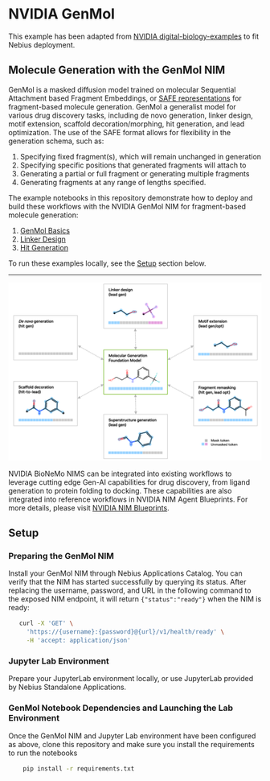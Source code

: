 # NVIDIA GenMol

This example has been adapted from [NVIDIA digital-biology-examples](https://github.com/NVIDIA/digital-biology-examples/tree/main/examples/nims/genmol) to fit Nebius deployment. 

## Molecule Generation with the GenMol NIM
GenMol is a masked diffusion model trained on molecular Sequential Attachment based Fragment Embeddings, or [SAFE representations](https://arxiv.org/abs/2310.10773) for fragment-based molecule generation.  GenMol a generalist model for various drug discovery tasks, including de novo generation, linker design, motif extension, scaffold decoration/morphing, hit generation, and lead optimization.  The use of the SAFE format allows for flexibility in the generation schema, such as:

 1. Specifying fixed fragment(s), which will remain unchanged in generation
 2. Specifying specific positions that generated fragments will attach to
 3. Generating a partial or full fragment or generating multiple fragments
 4. Generating fragments at any range of lengths specified.


The example notebooks in this repository demonstrate how to deploy and build these workflows with the NVIDIA GenMol NIM for fragment-based molecule generation:
 1. [GenMol Basics](1.basics.ipynb)
 2. [Linker Design](2.linder-design.ipynb)
 3. [Hit Generation](2.hit-generation.ipynb)

To run these examples locally, see the [Setup](#Setup) section below.

***

<img src="genmol-use-cases.png" alt="GenMol use cases" width="800"/>

NVIDIA BioNeMo NIMS can be integrated into existing workflows to leverage cutting edge Gen-AI capabilities for drug discovery, from ligand generation to protein folding to docking. These capabilities are also integrated into reference workflows in NVIDIA NIM Agent Blueprints. For more details, please visit [NVIDIA NIM Blueprints](https://build.nvidia.com/nim/blueprints).

## Setup

### Preparing the GenMol NIM

Install your GenMol NIM through Nebius Applications Catalog. You can verify that the NIM has started successfully by querying its status. 
After replacing the username, password, and URL in the following command to the exposed NIM endpoint, it will return `{"status":"ready"}` when the NIM is ready:

```bash
   curl -X 'GET' \
     'https://{username}:{password}@{url}/v1/health/ready' \
     -H 'accept: application/json'
```

### Jupyter Lab Environment

Prepare your JupyterLab environment locally, or use JupyterLab provided by Nebius Standalone Applications. 

### GenMol Notebook Dependencies and Launching the Lab Environment

Once the GenMol NIM and Jupyter Lab environment have been configured as above, clone this repository and make sure you install the requirements to run the notebooks

```bash
    pip install -r requirements.txt
```

